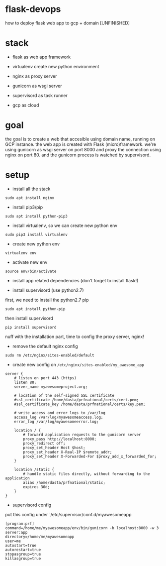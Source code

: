 # flask-devops
how to deploy flask web app to gcp + domain [UNFINISHED]

# stack

- flask as web app framework

- virtualenv create new python environment

- nginx as proxy server

- gunicorn as wsgi server

- supervisord as task runner

- gcp as cloud

# goal

the goal is to create a web that accesible using domain name, running on GCP instance.
the web app is created with Flask (micro)framework. we're using gunicorn as wsgi server on port 8000 and proxy the connection using nginx on port 80. and the gunicorn process is watched by supervisord. 

# setup

- install all the stack

```
sudo apt install nginx
```

- install pip3/pip 

```
sudo apt install python-pip3
```

- install virtualenv, so we can create new python env 

```
sudo pip3 install virtualenv
```

- create new python env

```
virtualenv env 
```

- activate new env

```
source env/bin/activate
```

- install app related dependencies (don't forget to install flask!)

- install supervisord (use python2.7)

first, we need to install the python2.7 pip

```
sudo apt install python-pip
```

then install supervisord

```
pip install supervisord
```

nuff with the installation part, time to config the proxy server, nginx!

- remove the default nginx config

```
sudo rm /etc/nginx/sites-enabled/default
```

- create new config on `/etc/nginx/sites-enabled/my_awesome_app`

```
server {
    # listen on port 443 (https)
    listen 80;
    server_name myawesomeproject.org;

    # location of the self-signed SSL certificate
    #ssl_certificate /home/dasta/prfnational/certs/cert.pem;
    #ssl_certificate_key /home/dasta/prfnational/certs/key.pem;

    # write access and error logs to /var/log
    access_log /var/log/myawesomeaccess.log;
    error_log /var/log/myawesomeerror.log;

    location / {
        # forward application requests to the gunicorn server
        proxy_pass http://localhost:8000;
        proxy_redirect off;
        proxy_set_header Host $host;
        proxy_set_header X-Real-IP $remote_addr;
        proxy_set_header X-Forwarded-For $proxy_add_x_forwarded_for;
    }

    location /static {
        # handle static files directly, without forwarding to the application
        alias /home/dasta/prfnational/static;
        expires 30d;
    }
}

```

- supervisord config

put this config under `/etc/supervisor/conf.d/myawesomeapp

```
[program:prf]
command=/home/me/myawesomeapp/env/bin/gunicorn -b localhost:8000 -w 3 server:app
directory=/home/me/myawesomeapp
user=me
autostart=true
autorestart=true
stopasgroup=true
killasgroup=true

```
